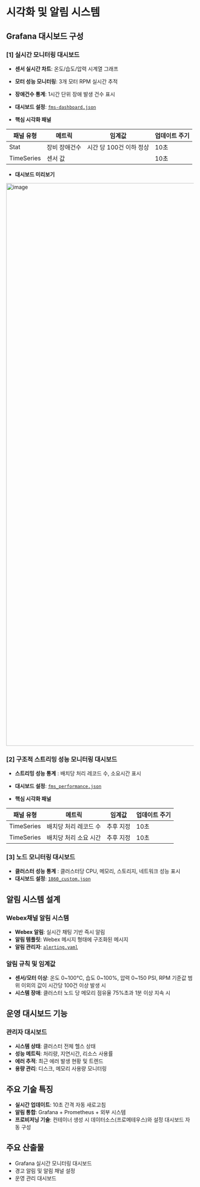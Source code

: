 # 시각화 및 알림 시스템

## Grafana 대시보드 구성
### [1] 실시간 모니터링 대시보드
* **센서 실시간 차트**: 온도/습도/압력 시계열 그래프  
* **모터 성능 모니터링**: 3개 모터 RPM 실시간 추적
* **장애건수 통계**: 1시간 단위 장애 발생 건수 표시
* **대시보드 설정**: [`fms-dashboard.json`](../hadoopInstall/df/g1/provisioning//dashboards/fms_dashboard.json)

* **핵심 시각화 패널**

| 패널 유형  | 메트릭      | 임계값                | 업데이트 주기 |
| ---------- | ----------- | ----------------------| ------------- |
| Stat       | 장비 장애건수| 시간 당 100건 이하 정상 | 10초          |
| TimeSeries | 센서 값     |                       | 10초          |

* **대시보드 미리보기**
<img width="2871" height="1508" alt="image" src="https://github.com/user-attachments/assets/7b32a8e0-a0ea-423d-a2c8-c09740b1e899" />


### [2] 구조적 스트리밍 성능 모니터링 대시보드
* **스트리밍 성능 통계** : 배치당 처리 레코드 수, 소요시간 표시
* **대시보드 설정**: [`fms_performance.json`](../hadoopInstall/df/g1/provisioning//dashboards/fms_performance.json)

* **핵심 시각화 패널**

| 패널 유형  | 메트릭               | 임계값                 | 업데이트 주기 |
| ---------- | ------------------- | ----------------------| ------------- |
| TimeSeries | 배치당 처리 레코드 수 | 추후 지정             | 10초          |
| TimeSeries | 배치당 처리 소요 시간 | 추후 지정             | 10초          |

### [3] 노드 모니터링 대시보드
* **클러스터 성능 통계** : 클러스터당 CPU, 메모리, 스토리지, 네트워크 성능 표시
* **대시보드 설정**: [`1860_custom.json`](../hadoopInstall/df/g1/provisioning//dashboards/1860_custom.json)

## 알림 시스템 설계
### Webex채널 알림 시스템
* **Webex 알림**: 실시간 채팅 기반 즉시 알림
* **알림 템플릿**: Webex 메시지 형태에 구조화된 메시지
* **알림 관리자**: [`alerting.yaml`](../hadoopInstall/df/g1/provisioning/alerting/alerting.yaml)

### 알림 규칙 및 임계값
* **센서/모터 이상**: 온도 0~100°C, 습도 0~100%, 압력 0~150 PSI, RPM 기준값 범위 이외의 값이 시간당 100건 이상 발생 시
* **시스템 장애**: 클러스터 노드 당 메모리 점유율 75%초과 1분 이상 지속 시

## 운영 대시보드 기능
### 관리자 대시보드
* **시스템 상태**: 클러스터 전체 헬스 상태
* **성능 메트릭**: 처리량, 지연시간, 리소스 사용률
* **에러 추적**: 최근 에러 발생 현황 및 트렌드
* **용량 관리**: 디스크, 메모리 사용량 모니터링

## 주요 기술 특징
* **실시간 업데이트**: 10초 간격 자동 새로고침
* **알림 통합**: Grafana + Prometheus + 외부 시스템
* **프로비저닝 기술**: 컨테이너 생성 시 데이터소스(프로메테우스)와 설정 대시보드 자동 구성

## 주요 산출물
* Grafana 실시간 모니터링 대시보드
* 경고 알림 및 알림 채널 설정
* 운영 관리 대시보드
